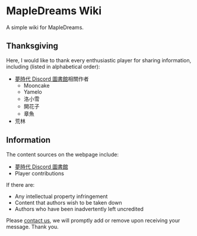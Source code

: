# MapleDreams Wiki

A simple wiki for MapleDreams.

## Thanksgiving

Here, I would like to thank every enthusiastic player for sharing information, including (listed in alphabetical order):

- [夢時代 Discord 圖書館](https://discord.gg/TnczbYm9)相關作者
  - Mooncake
  - Yamelo
  - 洛小雪
  - 開花子
  - 章魚
- 荒林

## Information

The content sources on the webpage include:

- [夢時代 Discord 圖書館](https://discord.gg/TnczbYm9)
- Player contributions

If there are:

- Any intellectual property infringement
- Content that authors wish to be taken down
- Authors who have been inadvertently left uncredited

Please [contact us](ychsieh95@gmail.com), we will promptly add or remove upon receiving your message. Thank you.
